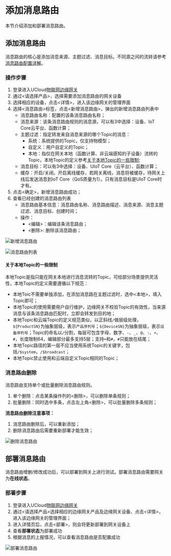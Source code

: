 # 添加消息路由

本节介绍添加和部署消息路由。

## 添加消息路由

消息路由的核心是添加消息来源、主题过滤、消息目标。不同源之间的流转请参考[消息路由配置详解](/uiot-edge/user_guide/message_route/route_config_detail)。

### 操作步骤

1. 登录进入UCloud[物联网边缘网关](https://console.ucloud.cn/uiot_edge)
3. 通过<请选择产品>，选择需要添加消息路由的网关设备
4. 选择相应的设备，点击<详情>，进入该边缘网关的管理界面
5. 选择<消息路由>标签，点击<新增消息路由>，弹出的新增消息路由列表中
   - 消息路由名称：配置的该条消息路由名称；
   - 消息来源：该条消息路由规则的消息源，可以有3中选择：设备、IoT Core云平台、函数计算；
   - 主题过滤：指定转发来自消息来源的哪个Topic的消息：
     - 系统：系统提供的Topic，仅支持物模型；
     - 自定义：用户自定义的Topic；
     - 本地：指仅在网关本地（函数计算、非云端感知的子设备）流转的Topic，本地Topic的定义参考[关于本地Topic的一些限制](/uiot-edge/user_guide/message_route/add_msg_route#关于本地Topic的一些限制);
   - 消息目标：可以有3中选择：设备、UIoT Core（云平台）、函数计算；
   - 缓存：开启/关闭。开启离线缓存，若网关离线，消息将被缓存，待网关上线后发送消息到IoT Core（QoS质量为1）。只有消息目标是UIoT Core时才有。
6. 点击<确定>，新增消息路由成功；
7. 查看已经创建的消息路由列表
   - 消息路由基本信息：消息路由名称、消息路由描述、消息来源、消息主题过滤、消息目标、创建时间；
   - 操作：
     - <编辑>：编辑该条消息路由；
     - <删除>:  删除该消息路由；

![新增消息路由](D:/iot_document/Ucloud/2020/UIoT-Edge/用户使用文档/uiot-edge/images/新增消息路由.png)

![消息路由列表](D:/iot_document/Ucloud/2020/UIoT-Edge/用户使用文档/uiot-edge/images/消息路由列表.png)



#### 关于本地Topic的一些限制

本地Topic是指只能在网关本地进行消息流转的Topic，可给部分场景提供灵活性，本地Topic的定义需要遵循以下规范：

- 本地Toic不需要单独添加，在添加消息路在主题过滤时，选中<本地>，填入Topic即可；
- 本地Topic的使用需要用户自行维护，边缘网关不校验Topic的有效性，当来源消息与该条消息路由匹配时，立即会转发到目的地；
- 本地Topic和云端Topic的定义规范类似，以正斜线`/`做层级处理，`${ProductSN}`为抽象层级，表示`产品序列号`；`${DeviceSN}`为抽象层级，表示`设备序列号`；Topic的命名以`/`分割，每层可包含字母、数字、`-`、`_`、`@`、`:`、`+`、`#`，长度限制64，编辑部分最多支持5层；支持`+`和`#`，`#`只能放在结尾；
- 本地Topic路径的第一层不应当使用系统Topic的关键字，包括`/$system`，`/$broadcast`；
- 本地Topic禁止使用和云端自定义Topic相同的Topic；



### 消息路由删除

消息路由支持单个或批量删除消息路由规则。

1. 单个删除：点击某条操作列的<删除>，可以删除单条规则；
2. 批量删除：同时选中多条，点击左上角<删除>，可以批量删除多条规则；

**消息路由删除注意事项：**

1. 消息路由删除后，可以重新添加；
2. 删除消息路由后需要重新部署才能生效；

![删除消息路由](D:/iot_document/Ucloud/2020/UIoT-Edge/用户使用文档/uiot-edge/images/删除消息路由.png)

## 部署消息路由

消息路由增删/修改成功后，可以部署到网关上进行测试。部署消息路由需要网关为**在线状态**。

### 部署步骤

1. 登录进入UCloud[物联网边缘网关](https://console.ucloud.cn/uiot_edge)
2. 通过<请选择产品>选择相应的边缘网关产品及边缘网关设备、点击<详情>，进入该边缘网关的管理界面；
3. 进入详情页后，点击<部署>，则会将更新部署到网关设备上
4. 查看**部署状态**为部署成功
5. 根据消息的上报情况，可以查看消息路由是否配置成功

![部署消息路由](D:/iot_document/Ucloud/2020/UIoT-Edge/用户使用文档/uiot-edge/images/部署消息路由.png)

